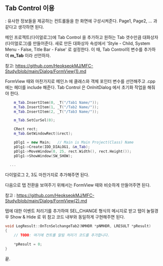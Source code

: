 ## Tab Control 이용

: 유사한 정보들을 제공하는 컨트롤들을 한 화면에 구성시켜준다. Page1, Page2, ... 과 같다고 생각하면 된다.

메인 프로젝트(다이얼로그)에 Tab Control 을 추가하고 원하는 Tab 갯수만큼 대화상자(다이얼로그)를 만들어준다.
새로 만든 대화상자 속성에서 'Style - Child, System Menu - False, Title Bar - False' 로 설정한다.
이 때, Tab Control의 변수를 추가하여 **m_Tab** 이라 선언하자.

참고: https://github.com/HeokseokMJ/MFC-Study/blob/main/Dialog/FormView(1).md 

FormView 때와 마찬가지로 메인.h 에 클래스와 객체 포인터 변수를 선언해주고 .cpp 에는 헤더를 include 해준다.
Tab Control 은 OnInitDialog 에서 초기화 작업을 해줘야 한다.

```cpp
	m_Tab.InsertItem(0, _T("/Tab1 Name/"));
	m_Tab.InsertItem(1, _T("/Tab2 Name/"));
	m_Tab.InsertItem(2, _T("/Tab3 Name/"));

	m_Tab.SetCurSel(0);

	CRect rect;
	m_Tab.GetWindowRect(&rect);

	pDlg1 = new Main;   // Main is Main Project(Class) Name
	pDlg1->Create(IDD_DIALOG1, &m_Tab);
	pDlg1->MoveWindow(0, 25, rect.Width(), rect.Height());
	pDlg1->ShowWindow(SW_SHOW);
  
  ...
```
다이얼로그 2, 3도 마찬가지로 추가해주면 된다.

다음으로 탭 전환을 보여주기 위해서는 FormView 때와 비슷하게 만들어주면 된다.

참고 : https://github.com/HeokseokMJ/MFC-Study/blob/main/Dialog/FormView(2).md

탭에 대한 이벤트 처리기를 추가하여 SEL_CHANGE 형식의 메시지로 받고 탭이 눌릴경우 Show & Hide 로 위 참고 코드 내부와 동일하게 구현해주면 된다.
```cpp
void LogResult::OnTcnSelchangeTab2(NMHDR *pNMHDR, LRESULT *pResult)
{
	// TODO: 여기에 컨트롤 알림 처리기 코드를 추가합니다.
  
	*pResult = 0;
}

```

끝.
